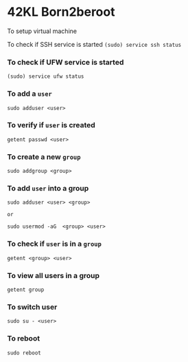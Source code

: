 # 42KL Born2beroot
To setup virtual machine

To check if SSH service is started `(sudo) service ssh status`
### To check if UFW service is started
```
(sudo) service ufw status
```
### To add a `user`
```
sudo adduser <user>
```
### To verify if `user` is created
```
getent passwd <user>
```
### To create a new `group`
```
sudo addgroup <group>
```
### To add `user` into a group
```
sudo adduser <user> <group>

or 

sudo usermod -aG  <group> <user>
```
### To check if `user` is in a `group`
```
getent <group> <user>
```
### To view all users in a group
```
getent group
```
### To switch user
```
sudo su - <user>
```

### To reboot
```
sudo reboot
```
